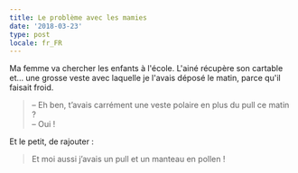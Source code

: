 ```yaml
---
title: Le problème avec les mamies
date: '2018-03-23'
type: post
locale: fr_FR
---
```


Ma femme va chercher les enfants à l'école. L'ainé récupère son cartable et… une grosse veste avec laquelle je l'avais déposé le matin, parce qu'il faisait froid.

<!-- more -->

> – Eh ben, t’avais carrément une veste polaire en plus du pull ce matin ?  
> – Oui !

Et le petit, de rajouter :

> Et moi aussi j’avais un pull et un manteau en pollen !
